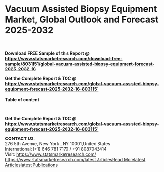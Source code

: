 <h1>Vacuum Assisted Biopsy Equipment Market, Global Outlook and Forecast 2025-2032</h1><br/><p><strong>Download FREE Sample of this Report @ <a href="https://www.statsmarketresearch.com/download-free-sample/8031151/global-vacuum-assisted-biopsy-equipment-forecast-2025-2032-16">https://www.statsmarketresearch.com/download-free-sample/8031151/global-vacuum-assisted-biopsy-equipment-forecast-2025-2032-16</a></strong></p><div><b>Get the Complete Report & TOC @ <a href="https://www.statsmarketresearch.com/global-vacuum-assisted-biopsy-equipment-forecast-2025-2032-16-8031151">https://www.statsmarketresearch.com/global-vacuum-assisted-biopsy-equipment-forecast-2025-2032-16-8031151</a></b></div><br><b>Table of content</b><p><br><div><b>Get the Complete Report & TOC @ <a href="https://www.statsmarketresearch.com/global-vacuum-assisted-biopsy-equipment-forecast-2025-2032-16-8031151">https://www.statsmarketresearch.com/global-vacuum-assisted-biopsy-equipment-forecast-2025-2032-16-8031151</a></b></div></p> <b>CONTACT US:</b><br>276 5th Avenue, New York , NY 10001,United States<br>International: (+1) 646 781 7170 / +91 8087042414<br>Visit: <a href="https://www.statsmarketresearch.com/">https://www.statsmarketresearch.com/</a><br><a href="https://gyeongbokgung.com">https://www.statsmarketresearch.com/</a><a href="https://hallyeomaritime.com">latest Articles</a><a href="https://jingwansa.com">Read More</a><a href=https://nguoiviet.jp/">latest Articles</a><a href="https://www.intelmarketresearch.com/">latest Publications</a>